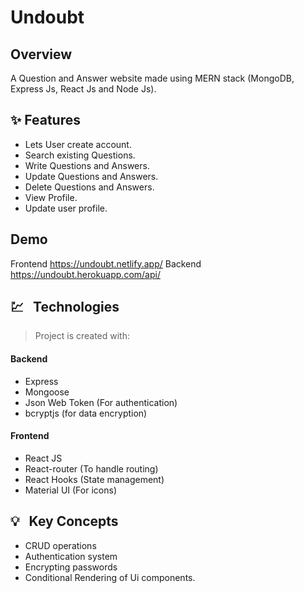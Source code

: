 # Undoubt

## Overview
A Question and Answer website made using MERN stack (MongoDB, Express Js, React Js and Node Js).

## ✨ Features
-  Lets User create account.
-  Search existing Questions.
-  Write Questions and Answers.
-  Update Questions and Answers.
-  Delete Questions and Answers.
-  View Profile.
-  Update user profile.


## Demo
Frontend https://undoubt.netlify.app/
Backend https://undoubt.herokuapp.com/api/

## 💹 &nbsp; Technologies

> Project is created with:

#### Backend

- Express
- Mongoose
- Json Web Token (For authentication)
- bcryptjs (for data encryption)

#### Frontend

- React JS
- React-router (To handle routing)
- React Hooks (State management)
- Material UI (For icons)

## 💡 &nbsp; Key Concepts

- CRUD operations
- Authentication system
- Encrypting passwords
- Conditional Rendering of Ui components.